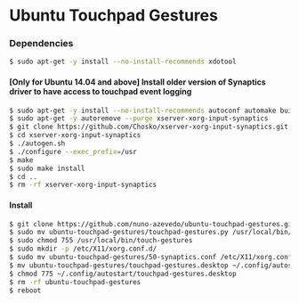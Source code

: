 # Ubuntu Touchpad Gestures

### Dependencies
```bash
$ sudo apt-get -y install --no-install-recommends xdotool
```

#### [Only for Ubuntu 14.04 and above] Install older version of Synaptics driver to have access to touchpad event logging
```bash
$ sudo apt-get -y install --no-install-recommends autoconf automake build-essential libevdev-dev libmtdev-dev xorg-dev xutils-dev libtool
$ sudo apt-get -y autoremove --purge xserver-xorg-input-synaptics
$ git clone https://github.com/Chosko/xserver-xorg-input-synaptics.git
$ cd xserver-xorg-input-synaptics
$ ./autogen.sh
$ ./configure --exec_prefix=/usr
$ make
$ sudo make install
$ cd ..
$ rm -rf xserver-xorg-input-synaptics
```

#### Install
```bash
$ git clone https://github.com/nuno-azevedo/ubuntu-touchpad-gestures.git
$ sudo mv ubuntu-touchpad-gestures/touchpad-gestures.py /usr/local/bin/touchpad-gestures
$ sudo chmod 755 /usr/local/bin/touch-gestures
$ sudo mkdir -p /etc/X11/xorg.conf.d/
$ sudo mv ubuntu-touchpad-gestures/50-synaptics.conf /etc/X11/xorg.conf.d/50-synaptics.conf
$ mv ubuntu-touchpad-gestures/touchpad-gestures.desktop ~/.config/autostart/
$ chmod 775 ~/.config/autostart/touchpad-gestures.desktop
$ rm -rf ubuntu-touchpad-gestures
$ reboot
```
